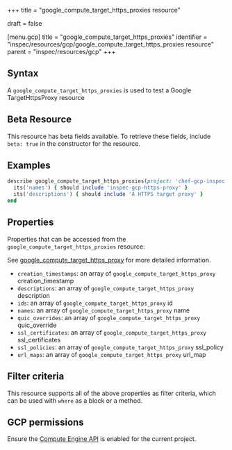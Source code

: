+++
title = "google_compute_target_https_proxies resource"

draft = false


[menu.gcp]
title = "google_compute_target_https_proxies"
identifier = "inspec/resources/gcp/google_compute_target_https_proxies resource"
parent = "inspec/resources/gcp"
+++

## Syntax

A `google_compute_target_https_proxies` is used to test a Google TargetHttpsProxy resource


## Beta Resource
This resource has beta fields available. To retrieve these fields, include `beta: true` in the constructor for the resource.

## Examples

```ruby
describe google_compute_target_https_proxies(project: 'chef-gcp-inspec') do
  its('names') { should include 'inspec-gcp-https-proxy' }
  its('descriptions') { should include 'A HTTPS target proxy' }
end
```

## Properties

Properties that can be accessed from the `google_compute_target_https_proxies` resource:

See [google_compute_target_https_proxy](google_compute_target_https_proxy) for more detailed information.

  * `creation_timestamps`: an array of `google_compute_target_https_proxy` creation_timestamp
  * `descriptions`: an array of `google_compute_target_https_proxy` description
  * `ids`: an array of `google_compute_target_https_proxy` id
  * `names`: an array of `google_compute_target_https_proxy` name
  * `quic_overrides`: an array of `google_compute_target_https_proxy` quic_override
  * `ssl_certificates`: an array of `google_compute_target_https_proxy` ssl_certificates
  * `ssl_policies`: an array of `google_compute_target_https_proxy` ssl_policy
  * `url_maps`: an array of `google_compute_target_https_proxy` url_map

## Filter criteria

This resource supports all of the above properties as filter criteria, which can be used
with `where` as a block or a method.

## GCP permissions

Ensure the [Compute Engine API](https://console.cloud.google.com/apis/library/compute.googleapis.com/) is enabled for the current project.
